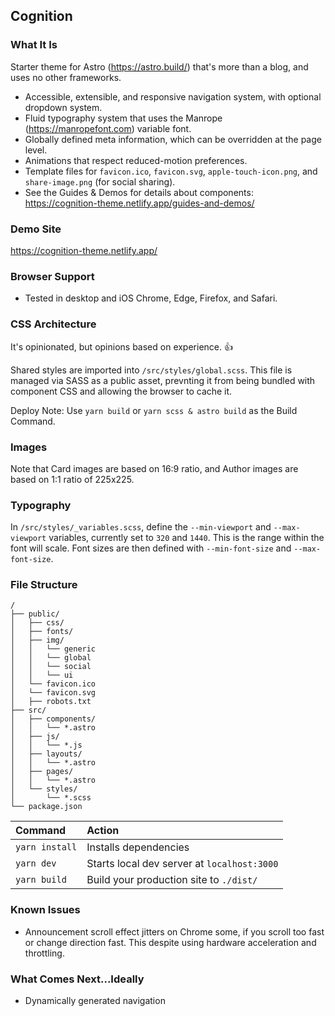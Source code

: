 ## Cognition

### What It Is
Starter theme for Astro (https://astro.build/) that's more than a blog, and uses no other frameworks.

- Accessible, extensible, and responsive navigation system, with optional dropdown system.
- Fluid typography system that uses the Manrope (https://manropefont.com) variable font.
- Globally defined meta information, which can be overridden at the page level.
- Animations that respect reduced-motion preferences.
- Template files for `favicon.ico`, `favicon.svg`, `apple-touch-icon.png`, and `share-image.png` (for social sharing).
- See the Guides & Demos for details about components: https://cognition-theme.netlify.app/guides-and-demos/

### Demo Site
https://cognition-theme.netlify.app/

### Browser Support

- Tested in desktop and iOS Chrome, Edge, Firefox, and Safari.

### CSS Architecture

It's opinionated, but opinions based on experience. 👍

Shared styles are imported into `/src/styles/global.scss`. This file is managed via SASS as a public asset, prevnting it from being bundled with component CSS and allowing the browser to cache it.

Deploy Note: Use `yarn build` or `yarn scss & astro build` as the Build Command. 

### Images

Note that Card images are based on 16:9 ratio, and Author images are based on 1:1 ratio of 225x225.

### Typography

In `/src/styles/_variables.scss`, define the `--min-viewport` and `--max-viewport` variables, currently set to `320` and `1440`. This is the range within the font will scale. Font sizes are then defined with `--min-font-size` and `--max-font-size`.

### File Structure

```
/
├── public/
│   ├── css/
│   ├── fonts/
│   ├── img/
│   │   └── generic
│   │   └── global
│   │   └── social
│   │   └── ui
│   └── favicon.ico
│   └── favicon.svg
│   ├── robots.txt
├── src/
│   ├── components/
│   │   └── *.astro
│   ├── js/
│   │   └── *.js
│   ├── layouts/
│   │   └── *.astro
│   ├── pages/
│   │   └── *.astro
│   └── styles/
│       └── *.scss
└── package.json
```

| Command        | Action                                      |
| :------------- | :------------------------------------------ |
| `yarn install` | Installs dependencies                       |
| `yarn dev`     | Starts local dev server at `localhost:3000` |
| `yarn build`   | Build your production site to `./dist/`     |

### Known Issues
- Announcement scroll effect jitters on Chrome some, if you scroll too fast or change direction fast. This despite using hardware acceleration and throttling.

### What Comes Next...Ideally
- Dynamically generated navigation